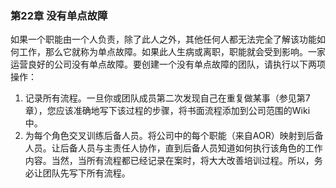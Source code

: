 ### 第22章 没有单点故障

如果一个职能由一个人负责，除了此人之外，其他任何人都无法完全了解该功能如何工作，那么它就称为单点故障。如果此人生病或离职，职能就会受到影响。一家运营良好的公司没有单点故障。要创建一个没有单点故障的团队，请执行以下两项操作：

1.  记录所有流程。一旦你或团队成员第二次发现自己在重复做某事（参见第7章），您应该准确地写下该过程的步骤，将书面流程添加到公司范围的Wiki中。
2.  为每个角色交叉训练后备人员。将公司中的每个职能（来自AOR）映射到后备人员。让后备人员与主责任人协作，直到后备人员知道如何执行该角色的工作内容。当然，当所有流程都已经记录在案时，将大大改善培训过程。所以，务必让团队先写下所有流程。
